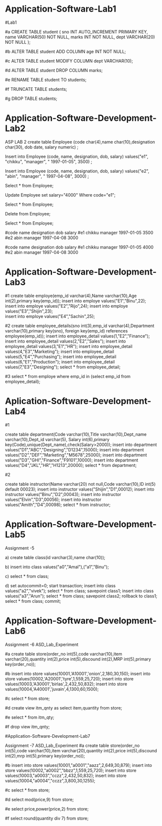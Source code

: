 # Application-Software-Lab1

 #Lab1

#a
CREATE TABLE student (
	sno INT AUTO_INCREMENT PRIMARY KEY,
    name VARCHAR(50) NOT NULL,
    marks INT NOT NULL,
    dept VARCHAR(20) NOT NULL
);

#b
ALTER TABLE student ADD COLUMN age INT NOT NULL;

#c
ALTER TABLE student MODIFY COLUMN dept VARCHAR(10); 

#d
ALTER TABLE student DROP COLUMN marks;

#e
RENAME TABLE student TO students;

#f
TRUNCATE TABLE students;

#g
DROP TABLE students;


# Application-Software-Development-Lab2

ASP LAB 2
create table Employee (code char(4),name char(10),designation char(30), dob date, salary numeric) ;

Insert into Employee (code, name, designation, dob, salary) values("e1", "chikku", "manager", " 1997-01-05", 3500) ;

Insert into Employee (code, name, designation, dob, salary) values("e2", "abin", "manager", " 1997-04-08", 3000) ;

Select * from Employee;

Update Employee set salary="4000" Where code="e1";

Select * from Employee;

Delete from Employee;

Select * from Employee;

#code	name	designation	dob	salary
#e1	chikku	manager	1997-01-05	3500
#e2	abin	manager	1997-04-08	3000

#code	name	designation	dob	salary
#e1	chikku	manager	1997-01-05	4000
#e2	abin	manager	1997-04-08	3000

# Application-Software-Development-Lab3

#1
create table employe(emp_id varchar(4),Name varchar(10),Age int(2),primary key(emp_id));
insert into employe values("E1","Binu",22); 
insert into employe values("E2","Rijo",24);
insert into employe values("E3","Shijin",23);  
insert into employe values("E4","Sachin",25);

#2
create table employee_details(sno int(3),emp_id varchar(4),Department varchar(10),primary key(sno),
foreign key(emp_id) references employee(emp_id));
insert into employee_detail values(1,"E2","Finance");
insert into employee_detail values(2,"E2","Sales");
insert into employee_detail values(3,"E1","HR");
insert into employee_detail values(4,"E3","Marketing");
insert into employee_detail values(5,"E4","Purchasing");
 insert into employee_detail values(6,"E1","Production");
 insert into employee_detail values(7,"E3","Designing");
 select * from employee_detail;

 #3
 select * from employe where emp_id in (select emp_id from employee_detail);

# Aplication-Software-Development-Lab4

#1

create table department(Code varchar(10),Title varchar(10),Dept_name varchar(10),Dept_id varchar(5),
Salary int(6),primary key(Code),unique(Dept_name),check(Salary>2000));
insert into department values("D1","ABC","Designing","D1234",15000);
insert into department values("D2","DEF","Marketing","M5678",25000);
insert into department values("D3","GHI","Finance","F9101",10000);
insert into department values("D4","JKL","HR","H1213",20000);
select * from department;

#2

create table instructor(Name varchar(20) not null,Code varchar(10),ID int(5) default 00023);
insert into instructor values("Shijin","D1",00012);
insert into instructor values("Binu","D2",00043);
insert into instructor values("Elvin","D3",00056);
insert into instructor values("Amith","D4",00098);
select * from instructor;

# Application-Software-Development-Lab5

Assignment -5

a)
create table class(id varchar(3),name char(10));

b)
insert into class values("a0","Amal"),("a1","Binu");

c)
select * from class;

d)
set autocommit=0;
start transaction;
insert into class values("a2","vivek");
select * from class;
savepoint class1;
insert into class values("a3","Arun");
select * from class;
savepoint class2;
rollback to class1;
select * from class;
commit;


# Application-Software-Development-Lab6

Assignment -6
ASD_Lab_Experiment

#a
create table store(order_no int(5),code varchar(10),item varchar(20),quantity int(2),price int(5),discound int(2),MRP int(5),primary key(order_no));

#b
insert into store values(10001,'A10001','onion',2,180,30,150);
insert into store values(10002,'A20001','tyre',1,559,25,720);
insert into store values(10003,'A30001','birlas',2,432,50,832);
insert into store values(10004,'A40001','juvain',4,1300,60,1500);

#c
select * from store;

#d
create view itm_qnty as select item,quantity from store;

#e
select * from itm_qty;

#f
drop view itm_qnty;


#Application-Software-Development-Lab7


Assignment -7
ASD_Lab_Experiment
#a
create table store(order_no int(5),code varchar(10),item varchar(20),quantity int(2),price int(5),discound int(2),mrp int(5),primary key(order_no));

#b
insert into store values(10001,"a0001","aazz",2,649,30,879);
insert into store values(10002,"a0002","bbzz",1,559,25,720);
insert into store values(10003,"a0003","cczz",2,432,50,832);
insert into store values(10004,"a0004","cczz",3,800,30,1255);

#c
select * from store;

#d
select mod(price,9) from store;

#e
select price,power(price,2) from store;

#f
select round(quantity div 7) from store;
